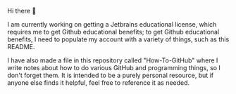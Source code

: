 Hi there 👋

I am currently working on getting a Jetbrains educational license, which requires me to get Github educational benefits; to get Github educational benefits, I need to populate my account with a variety of things, such as this README.

I have also made a file in this repository called "How-To-GitHub" where I write notes about how to do various GitHub and programming things, so I don't forget them. It is intended to be a purely personal resource, but if anyone else finds it helpful, feel free to reference it as needed.
